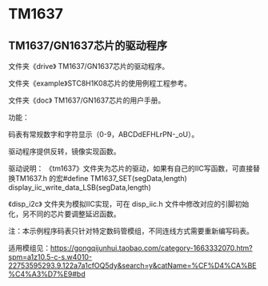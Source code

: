 # TM1637

TM1637/GN1637芯片的驱动程序
--------------------------------

文件夹《drive》  TM1637/GN1637芯片的驱动程序。

文件夹《example》STC8H1K08芯片的使用例程工程参考。

文件夹《doc》    TM1637/GN1637芯片的用户手册。

功能： 

码表有常规数字和字符显示（0-9，ABCDdEFHLrPN-_oU）。

驱动程序提供反转，镜像实现函数。


驱动说明：
《tm1637》文件夹为芯片的驱动，如果有自己的IIC写函数，可直接替换TM1637.h  的宏#define TM1637_SET(segData,length)   display_iic_write_data_LSB(segData,length)

《disp_i2c》 文件夹为模拟IIC实现，可在 disp_iic.h 文件中修改对应的引脚初始化，另不同的芯片要调整延迟函数。




注：本示例程序码表只针对特定数码管模组，不同连线方式需要重新编写码表。

适用模组见：https://gongqijunhui.taobao.com/category-1663332070.htm?spm=a1z10.5-c-s.w4010-22753595293.9.122a7a1cfOQ5dy&search=y&catName=%CF%D4%CA%BE%C4%A3%D7%E9#bd

